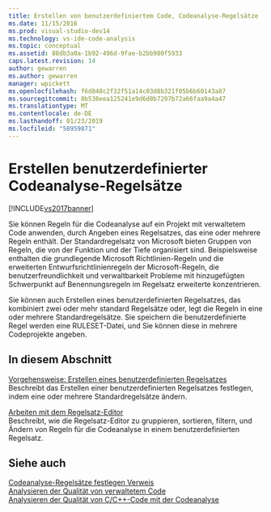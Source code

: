 ```yaml
---
title: Erstellen von benutzerdefiniertem Code, Codeanalyse-Regelsätze | Microsoft-Dokumentation
ms.date: 11/15/2016
ms.prod: visual-studio-dev14
ms.technology: vs-ide-code-analysis
ms.topic: conceptual
ms.assetid: 88db3a0a-1b92-496d-9fae-b2bb980f5933
caps.latest.revision: 14
author: gewarren
ms.author: gewarren
manager: wpickett
ms.openlocfilehash: f6d848c2f32f51a14c03d8b321f05b6b60143a87
ms.sourcegitcommit: 8b538eea125241e9d6d8b7297b72a66faa9a4a47
ms.translationtype: MT
ms.contentlocale: de-DE
ms.lasthandoff: 01/23/2019
ms.locfileid: "58959871"
---
```

# <a name="creating-custom-code-analysis-rule-sets"></a>Erstellen benutzerdefinierter Codeanalyse-Regelsätze
[!INCLUDE[vs2017banner](../includes/vs2017banner.md)]

Sie können Regeln für die Codeanalyse auf ein Projekt mit verwaltetem Code anwenden, durch Angeben eines Regelsatzes, das eine oder mehrere Regeln enthält. Der Standardregelsatz von Microsoft bieten Gruppen von Regeln, die von der Funktion und der Tiefe organisiert sind. Beispielsweise enthalten die grundlegende Microsoft Richtlinien-Regeln und die erweiterten Entwurfsrichtlinienregeln der Microsoft-Regeln, die benutzerfreundlichkeit und verwaltbarkeit Probleme mit hinzugefügten Schwerpunkt auf Benennungsregeln im Regelsatz erweiterte konzentrieren.  
  
 Sie können auch Erstellen eines benutzerdefinierten Regelsatzes, das kombiniert zwei oder mehr standard Regelsätze oder, legt die Regeln in eine oder mehrere Standardregelsätze. Sie speichern die benutzerdefinierte Regel werden eine RULESET-Datei, und Sie können diese in mehrere Codeprojekte angeben.  
  
## <a name="in-this-section"></a>In diesem Abschnitt  
 [Vorgehensweise: Erstellen eines benutzerdefinierten Regelsatzes](../code-quality/how-to-create-a-custom-rule-set.md)  
 Beschreibt das Erstellen einer benutzerdefinierten Regelsatzes festlegen, indem eine oder mehrere Standardregelsätze ändern.  
  
 [Arbeiten mit dem Regelsatz-Editor](../code-quality/working-in-the-code-analysis-rule-set-editor.md)  
 Beschreibt, wie die Regelsatz-Editor zu gruppieren, sortieren, filtern, und Ändern von Regeln für die Codeanalyse in einem benutzerdefinierten Regelsatz.  
  
## <a name="see-also"></a>Siehe auch  
 [Codeanalyse-Regelsätze festlegen Verweis](../code-quality/code-analysis-rule-set-reference.md)   
 [Analysieren der Qualität von verwaltetem Code](../code-quality/analyzing-managed-code-quality-by-using-code-analysis.md)   
 [Analysieren der Qualität von C/C++-Code mit der Codeanalyse](../code-quality/analyzing-c-cpp-code-quality-by-using-code-analysis.md)
